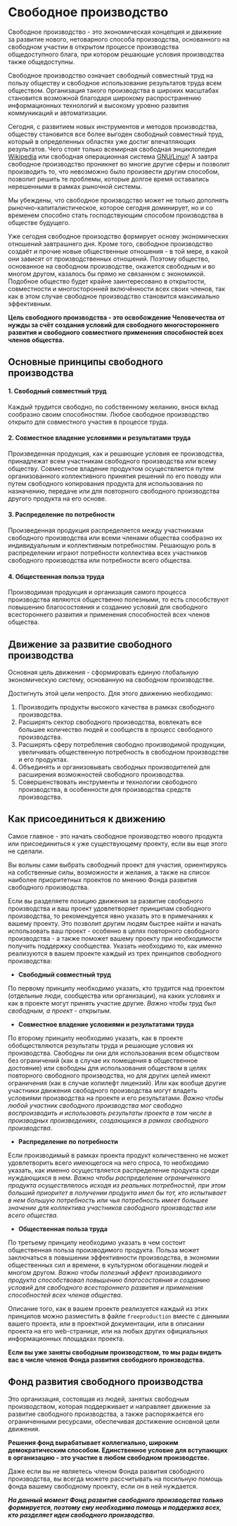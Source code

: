 # Свободное производство

Свободное производство - это экономическая концепция и движение за развитие нового, нетоварного способа производства, основанного на свободном участии в открытом процессе производства общедоступного блага, при котором решающие условия производства также общедоступны.

Свободное производство означает свободный совместный труд на пользу обществу и свободное использование результатов труда всем обществом. Организация такого производства в широких масштабах становится возможной благодаря широкому распространению информационных технологий и высокому уровню развития коммуникаций и автоматизации.

Сегодня, с развитием новых инструментов и методов производства, обществу становится все более выгоден свободный совместный труд, который в определенных областях уже достиг впечатляющих результатов. Чего стоят только всемирная свободная энциклопедия [Wikipedia](https://ru.wikipedia.org) или свободная операционная система [GNU/Linux](http://www.gnu.org/home.ru.html)! А завтра свободное производство проникнет во многие другие сферы и позволит производить то, что невозможно было произвести другим способом, позволит решить те проблемы, которые долгое время оставались нерешенными в рамках рыночной системы.

Мы убеждены, что свободное производство может не только дополнять рыночно-капиталистическое, которое сегодня доминирует, но и со временем способно стать господствующим способом производства в обществе будущего.

Уже сегодня свободное произодство формирует основу экономических отношений завтрашнего дня. Кроме того, свободное производство создаёт и прочие новые общественные отношения - в той мере, в какой они зависят от производственных отношений. Поэтому общество, основанное на свободном производстве, окажется свободным и во многом другом, казалось бы прямо не связанном с экономикой. Подобное общество будет крайне заинтересовано в открытости, совместности и многосторонней включённости всех своих членов, так как в этом случае свободное производство становится максимально эффективным.

**Цель свободного производства - это освобождение Человечества от нужды за счёт создания условий для свободного многостороннего развития и свободного совместного применения способностей всех членов общества.**

## Основные принципы свободного производства

#### 1. Свободный совместный труд

Каждый трудится свободно, по собственному желанию, внося вклад сообразно своим способностям. Любое свободное производство открыто для совместного участия в процессе труда.

#### 2. Совместное владение условиями и результатами труда

Произведенная продукция, как и решающие условия ее производства, принадлежат всем участникам свободного производства или всему обществу. Совместное владение продуктом осуществляется путем организованного коллективного принятия решений по его поводу или путем свободного копирования продукта для использования по назначению, передаче или для повторного свободного производства другого продукта на его основе.

#### 3. Распределение по потребности

Произведенная продукция распределяется между участниками свободного производства или всеми членами общества сообразно их индивидуальным и коллективным потребностям. Решающую роль в распределении играют потребности коллектива всех участников свободного производства или потребности всего общества.

#### 4. Общественная польза труда

Производимая продукция и организация самого процесса производства являются общественно полезными, то есть способствуют повышению благосостояния и созданию условий для свободного всестороннего развития и применения способностей всех членов общества.

## Движение за развитие свободного производства

Основная цель движения - сформировать единую глобальную экономическую систему, основанную на свободном производстве.

Достигнуть этой цели непросто. Для этого движению необходимо:

1.  Производить продукты высокого качества в рамках свободного производства.
2.  Расширять сектор свободного производства, вовлекать все большее количество людей и сообществ в процесс свободного производства.
3.  Расширять сферу потребления свободно производимой продукции, увеличивать общественную потребность в свободном производстве и его продуктах.
4.  Объединять и организовывать свободных производителей для расширения возможностей свободного производства.
5.  Совершенствовать инструменты и технологии свободного производства, в особенности для производства средств производства.

## Как присоединиться к движению

Самое главное - это начать свободное производство нового продукта или присоединиться к уже существующему проекту, если вы еще этого не сделали.

Вы вольны сами выбрать свободный проект для участия, ориентируясь на собственные силы, возможности и желания, а также на список наиболее приоритетных проектов по мнению Фонда развития свободного производства.

Если вы разделяете позицию движения за развитие свободного производства и ваш проект удовлетворяет принципам свободного производства, то рекомендуется явно указать это в примечаниях к вашему проекту. Это позволит другим людям быстрее найти и начать использовать ваш проект - особенно в целях повторного свободного производства - а также поможет вашему проекту при необходимости получить поддержку сообщества. Указать необходимо то, как именно реализуются в вашем проекте каждый из трех принципов свободного производства:

*   **Свободный совместный труд**

  По первому принципу необходимо указать, кто трудится над проектом (отдельные люди, сообщества или организации), на каких условиях и как в проекте могут принять участие другие. _Важно чтобы труд был свободным, а проект - открытым_.

*   **Совместное владение условиями и результатами труда**

  По второму принципу необходимо указать, как в проекте обобществляются результаты труда и решающие условия их производства. Свободны ли они для использования всем обществом без ограничений (как в случае их помещения в общественное достояние) или свободны для использования обществом в целях повторного свободного производства, но для других целей имеют ограничения (как в случае копилефт лицензий). Или как вообще другие участники движения свободного производства могут владеть условиями производства на проекте и его результатами. _Важно чтобы любой участник свободного производства мог свободно воспроизводить и использовать результаты проекта в том числе в производных произведениях, создающихся в рамках свободного производства_.

*   **Распределение по потребности**

  Если производимый в рамках проекта продукт количественно не может удовлетворить всего имеющегося на него спроса, то необходимо указать, как именно осуществляется распределение продукта среди нуждающихся в нем. _Важно чтобы распределение ограниченного продукта осуществлялось исходя из реальных потребностей, при этом больший приоритет в получении продукта имел бы тот, кто испытывает в нем большую потребность или чья потребность имеет большее значение для коллектива участников свободного производства или всего общества_.

*   **Общественная польза труда**

  По третьему принципу необходимо указать в чем состоит общественная польза производимого продукта. Польза может заключаться в повышении эффективности производства, в экономии общественных сил и времени, в культурном обогащении людей и многом другом. _Важно чтобы полезный эффект производимого продукта способствовал повышению благосостояния и созданию условий для свободного всестороннего развития и применения способностей всех членов общества_.

Описание того, как в вашем проекте реализуется каждый из этих принципов можно разместить в файле `freeproduction` вместе с данными вашего проекта, или в проектной документации, или в описании проекта на его web-странице, или на любых других официальных информационных площадках проекта.

**Если вы уже заняты свободным производством, то мы рады видеть вас в числе членов Фонда развития свободного производства.**

## Фонд развития свободного производства

Это организация, состоящая из людей, занятых свободным производством, которая поддерживает и направляет движение за развитие свободного производства, а также распоряжается его ограниченными ресурсами, обеспечивая достижение основной цели движения.

**Решения фонд вырабатывает коллегиально, широким демократическим способом. Единственное условие для вступающих в организацию - это участие в любом свободном производстве.**

Даже если вы не являетесь членом Фонда развития свободного производства, вы всегда можете рассчитывать на посильную помощь фонда вашему свободному проекту, если он в ней нуждается.

_**На данный момент Фонд развития свободного производства только формируется, поэтому ему необходима помощь и поддержка всех, кто разделяет идеи свободного производства.**_
